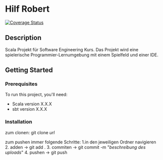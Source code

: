 

# Hilf Robert

[![Coverage Status](https://coveralls.io/repos/github/muellerdom/Roobert/badge.svg?branch=main)](https://coveralls.io/github/muellerdom/Roobert?branch=main)

## Description
Scala Projekt für Software Engineering Kurs.
Das Projekt wird eine spielerische Programmier-Lernumgebung mit einem Spielfeld und einer IDE.

## Getting Started

### Prerequisites
To run this project, you'll need:
- Scala version X.X.X
- sbt version X.X.X

### Installation
zum clonen:
git clone _url_

zum pushen immer folgende Schritte:
1.in den jeweiligen Ordner navigieren
2. adden -> git add .
3. commiten -> git commit -m "_beschreibung des uploads_"
4. pushen -> git push 

